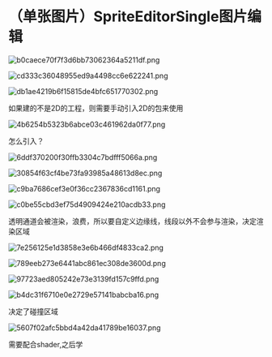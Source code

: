 # （单张图片）SpriteEditorSingle图片编辑

![b0caece70f7f3d6bb73062364a5211df.png](image/b0caece70f7f3d6bb73062364a5211df.png)

![cd333c36048955ed9a4498cc6e622241.png](image/cd333c36048955ed9a4498cc6e622241.png)

![db1ae4219b6f15815de4bfc651770302.png](image/db1ae4219b6f15815de4bfc651770302.png)

如果建的不是2D的工程，则需要手动引入2D的包来使用

![4b6254b5323b6abce03c461962da0f77.png](image/4b6254b5323b6abce03c461962da0f77.png)

怎么引入？

![6ddf370200f30ffb3304c7bdfff5066a.png](image/6ddf370200f30ffb3304c7bdfff5066a.png)

![30854f63cf4be73fa93985a48613d8ec.png](image/30854f63cf4be73fa93985a48613d8ec.png)

![c9ba7686cef3e0f36cc2367836cd1161.png](image/c9ba7686cef3e0f36cc2367836cd1161.png)

![c0be55cbd3ef75d4909424e210acdb33.png](image/c0be55cbd3ef75d4909424e210acdb33.png)

透明通道会被渲染，浪费，所以要自定义边缘线，线段以外不会参与渲染，决定渲染区域

![7e256125e1d3858e3e6b466df4833ca2.png](image/7e256125e1d3858e3e6b466df4833ca2.png)

![789eeb273e6441abc861ec308de3600d.png](image/789eeb273e6441abc861ec308de3600d.png)

![97723aed805242e73e3139fd157c9ffd.png](image/97723aed805242e73e3139fd157c9ffd.png)

![b4dc31f6710e0e2729e57141babcba16.png](image/b4dc31f6710e0e2729e57141babcba16.png)

决定了碰撞区域

![5607f02afc5bbd4a42da41789be16037.png](image/5607f02afc5bbd4a42da41789be16037.png)

需要配合shader,之后学
